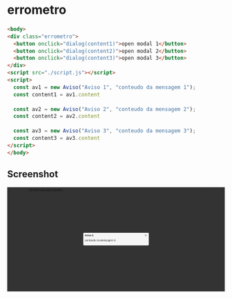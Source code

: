 # errometro


```html
<body>
<div class="errometro">
  <button onclick="dialog(content1)">open modal 1</button>
  <button onclick="dialog(content2)">open modal 2</button>
  <button onclick="dialog(content3)">open modal 3</button>
</div>
<script src="./script.js"></script>
<script>
  const av1 = new Aviso("Aviso 1", "conteudo da mensagem 1");
  const content1 = av1.content
  
  const av2 = new Aviso("Aviso 2", "conteudo da mensagem 2");
  const content2 = av2.content
  
  const av3 = new Aviso("Aviso 3", "conteudo da mensagem 3");
  const content3 = av3.content
</script>
</body>
```

## Screenshot 

<img src="https://raw.githubusercontent.com/josedoce/errometro/main/Captura%20de%20tela%20de%202023-11-06%2002-26-28.png"/>
